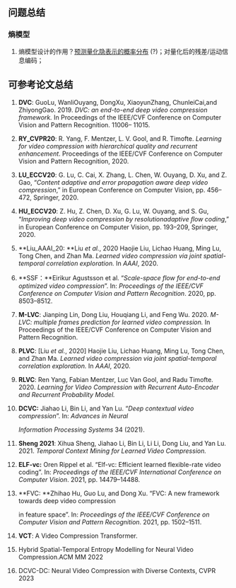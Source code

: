 ## 问题总结

### 熵模型

1. 熵模型设计的作用？<u>预测量化隐表示的概率分布</u> (?)；对量化后的残差/运动信息编码；



## 可参考论文总结

1. **DVC**:  GuoLu, WanliOuyang, DongXu, XiaoyunZhang, ChunleiCai,and ZhiyongGao. 2019. *DVC: an end-to-end deep video compression framework.* In Proceedings of the IEEE/CVF Conference on Computer Vision and Pattern Recognition. 11006– 11015.

2. **RY_CVPR20**: R. Yang, F. Mentzer, L. V. Gool, and R. Timofte. *Learning for video compression with hierarchical quality and recurrent enhancement*. Proceedings of the IEEE/CVF Conference on Computer Vision and Pattern Recognition, 2020.

3. **LU_ECCV20**: G. Lu, C. Cai, X. Zhang, L. Chen, W. Ouyang, D. Xu, and Z. Gao, “*Content adaptive and error propagation aware deep video compression*,” in European Conference on Computer Vision, pp. 456–472, Springer, 2020.

4. **HU_ECCV20**: Z. Hu, Z. Chen, D. Xu, G. Lu, W. Ouyang, and S. Gu, “*Improving deep video compression by resolutionadaptive ﬂow coding*,” in European Conference on Computer Vision, pp. 193–209, Springer, 2020.

5. **Liu_AAAI_20: **Liu *et al.*, 2020 Haojie Liu, Lichao Huang, Ming Lu, Tong Chen, and Zhan Ma. *Learned video compression via joint spatial-temporal correlation exploration.* In *AAAI*, 2020.

6. **SSF：**Eirikur Agustsson et al. “*Scale-space flow for end-to-end optimized video compression*”. In: *Proceedings of the IEEE/CVF Conference on Computer Vision and Pattern Recognition*. 2020, pp. 8503–8512.

7. **M-LVC**: Jianping Lin, Dong Liu, Houqiang Li, and Feng Wu. 2020. *M-LVC: multiple frames prediction for learned video compression.* In Proceedings of the IEEE/CVF Conference on Computer Vision and Pattern Recognition.

8. **PLVC**: [Liu *et al.*, 2020] Haojie Liu, Lichao Huang, Ming Lu, Tong Chen, and Zhan Ma. *Learned video compression via joint spatial-temporal correlation exploration.* In *AAAI*, 2020.

9. **RLVC**: Ren Yang, Fabian Mentzer, Luc Van Gool, and Radu Timofte. 2020. *Learning for Video Compression with Recurrent Auto-Encoder and Recurrent Probability Model.*

10. **DCVC:** Jiahao Li, Bin Li, and Yan Lu. “*Deep contextual video compression*”. In: *Advances in Neural*

    *Information Processing Systems* 34 (2021). 

11. **Sheng 2021**: Xihua Sheng, Jiahao Li, Bin Li, Li Li, Dong Liu, and Yan Lu. 2021. *Temporal Context Mining for Learned Video Compression.*

12. **ELF-vc:** Oren Rippel et al. “Elf-vc: Efficient learned flexible-rate video coding”. In: *Proceedings of the IEEE/CVF International Conference on Computer Vision*. 2021, pp. 14479–14488.

13. **FVC: **Zhihao Hu, Guo Lu, and Dong Xu. “FVC: A new framework towards deep video compression

    in feature space”. In: *Proceedings of the IEEE/CVF Conference on Computer Vision and Pattern Recognition*. 2021, pp. 1502–1511.

14. **VCT**: A Video Compression Transformer.

15. Hybrid Spatial-Temporal Entropy Modelling for Neural Video Compression.ACM MM 2022

16. DCVC-DC: Neural Video Compression with Diverse Contexts, CVPR 2023

